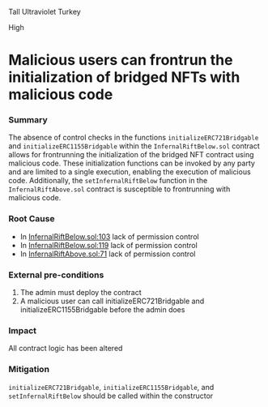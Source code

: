 Tall Ultraviolet Turkey

High

# Malicious users can frontrun the initialization of bridged NFTs with malicious code

### Summary

The absence of control checks in the functions `initializeERC721Bridgable` and `initializeERC1155Bridgable` within the `InfernalRiftBelow.sol` contract allows for frontrunning the initialization of the bridged NFT contract using malicious code. These initialization functions can be invoked by any party and are limited to a single execution, enabling the execution of malicious code. Additionally, the `setInfernalRiftBelow` function in the `InfernalRiftAbove.sol` contract is susceptible to frontrunning with malicious code.

### Root Cause

- In [InfernalRiftBelow.sol:103](https://github.com/sherlock-audit/2024-08-flayer/blob/main/moongate/src/InfernalRiftBelow.sol#L103) lack of permission control
- In [InfernalRiftBelow.sol:119](https://github.com/sherlock-audit/2024-08-flayer/blob/main/moongate/src/InfernalRiftBelow.sol#L119) lack of permission control
- In [InfernalRiftAbove.sol:71](https://github.com/sherlock-audit/2024-08-flayer/blob/main/moongate/src/InfernalRiftAbove.sol#L71) lack of permission control

### External pre-conditions

1. The admin must deploy the contract
2. A malicious user can call initializeERC721Bridgable and initializeERC1155Bridgable before the admin does

### Impact

All contract logic has been altered

### Mitigation

`initializeERC721Bridgable`, `initializeERC1155Bridgable`, and `setInfernalRiftBelow` should be called within the constructor